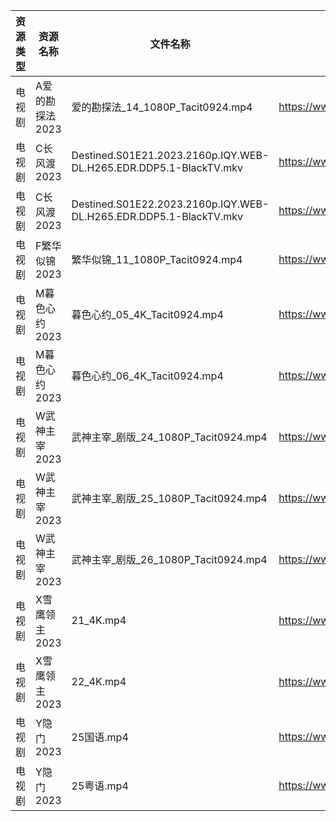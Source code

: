 | 资源类型 | 资源名称       | 文件名称                                                              | 分享链接                                      | 更新时间       |
| ---- | ---------- | ----------------------------------------------------------------- | ----------------------------------------- | ---------- |
| 电视剧  | A爱的勘探法2023 | 爱的勘探法_14_1080P_Tacit0924.mp4                                      | https://www.aliyundrive.com/s/RWWju1Xbxu6 | 2023-07-01 |
| 电视剧  | C长风渡2023   | Destined.S01E21.2023.2160p.IQY.WEB-DL.H265.EDR.DDP5.1-BlackTV.mkv | https://www.aliyundrive.com/s/GvdtUBj8PMQ | 2023-07-01 |
| 电视剧  | C长风渡2023   | Destined.S01E22.2023.2160p.IQY.WEB-DL.H265.EDR.DDP5.1-BlackTV.mkv | https://www.aliyundrive.com/s/GvdtUBj8PMQ | 2023-07-01 |
| 电视剧  | F繁华似锦2023  | 繁华似锦_11_1080P_Tacit0924.mp4                                       | https://www.aliyundrive.com/s/nfqRpmX9zDs | 2023-07-01 |
| 电视剧  | M暮色心约2023  | 暮色心约_05_4K_Tacit0924.mp4                                          | https://www.aliyundrive.com/s/gNn3Shydkm6 | 2023-07-01 |
| 电视剧  | M暮色心约2023  | 暮色心约_06_4K_Tacit0924.mp4                                          | https://www.aliyundrive.com/s/gNn3Shydkm6 | 2023-07-01 |
| 电视剧  | W武神主宰2023  | 武神主宰_剧版_24_1080P_Tacit0924.mp4                                    | https://www.aliyundrive.com/s/ob4cvT33feM | 2023-07-01 |
| 电视剧  | W武神主宰2023  | 武神主宰_剧版_25_1080P_Tacit0924.mp4                                    | https://www.aliyundrive.com/s/ob4cvT33feM | 2023-07-01 |
| 电视剧  | W武神主宰2023  | 武神主宰_剧版_26_1080P_Tacit0924.mp4                                    | https://www.aliyundrive.com/s/ob4cvT33feM | 2023-07-01 |
| 电视剧  | X雪鹰领主2023  | 21_4K.mp4                                                         | https://www.aliyundrive.com/s/vTM6qMrcb6D | 2023-07-01 |
| 电视剧  | X雪鹰领主2023  | 22_4K.mp4                                                         | https://www.aliyundrive.com/s/vTM6qMrcb6D | 2023-07-01 |
| 电视剧  | Y隐门2023    | 25国语.mp4                                                          | https://www.aliyundrive.com/s/3hQ1KUe4HeE | 2023-07-01 |
| 电视剧  | Y隐门2023    | 25粤语.mp4                                                          | https://www.aliyundrive.com/s/3hQ1KUe4HeE | 2023-07-01 |
